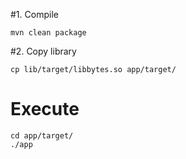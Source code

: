 #1. Compile

```
mvn clean package
```
#2. Copy library
```
cp lib/target/libbytes.so app/target/
```

# Execute
```
cd app/target/
./app
```